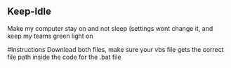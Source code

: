 ## Keep-Idle
Make my computer stay on and not sleep (settings wont change it, and keep my teams green light on

#Instructions
Download both files, make sure your vbs file gets the correct file path inside the code for the .bat file
